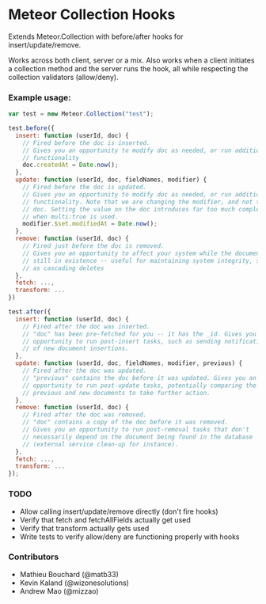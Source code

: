 # Meteor Collection Hooks

Extends Meteor.Collection with before/after hooks for insert/update/remove.

Works across both client, server or a mix. Also works when a client initiates a collection method and the server runs the hook, all while respecting the collection validators (allow/deny).

### Example usage:

```javascript
var test = new Meteor.Collection("test");

test.before({
  insert: function (userId, doc) {
    // Fired before the doc is inserted.
    // Gives you an opportunity to modify doc as needed, or run additional
    // functionality
    doc.createdAt = Date.now();
  },
  update: function (userId, doc, fieldNames, modifier) {
    // Fired before the doc is updated.
    // Gives you an opportunity to modify doc as needed, or run additional
    // functionality. Note that we are changing the modifier, and not the
    // doc. Setting the value on the doc introduces far too much complexity
    // when multi:true is used.
    modifier.$set.modifiedAt = Date.now();
  },
  remove: function (userId, doc) {
    // Fired just before the doc is removed.
    // Gives you an opportunity to affect your system while the document is
    // still in existence -- useful for maintaining system integrity, such
    // as cascading deletes
  },
  fetch: ...,
  transform: ...
})

test.after({
  insert: function (userId, doc) {
    // Fired after the doc was inserted.
    // "doc" has been pre-fetched for you -- it has the _id. Gives you an
    // opportunity to run post-insert tasks, such as sending notifications
    // of new document insertions.
  },
  update: function (userId, doc, fieldNames, modifier, previous) {
    // Fired after the doc was updated.
    // "previous" contains the doc before it was updated. Gives you an
    // opportunity to run post-update tasks, potentially comparing the
    // previous and new documents to take further action.
  },
  remove: function (userId, doc) {
    // Fired after the doc was removed.
    // "doc" contains a copy of the doc before it was removed.
    // Gives you an opportunity to run post-removal tasks that don't
    // necessarily depend on the document being found in the database
    // (external service clean-up for instance).
  },
  fetch: ...,
  transform: ...
});
```

### TODO

- Allow calling insert/update/remove directly (don't fire hooks)
- Verify that fetch and fetchAllFields actually get used
- Verify that transform actually gets used
- Write tests to verify allow/deny are functioning properly with hooks

### Contributors

- Mathieu Bouchard (@matb33)
- Kevin Kaland (@wizonesolutions)
- Andrew Mao (@mizzao)